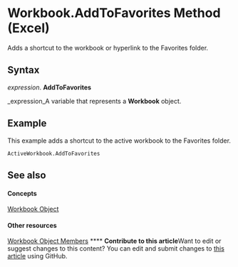 
# Workbook.AddToFavorites Method (Excel)

Adds a shortcut to the workbook or hyperlink to the Favorites folder.


## Syntax

 _expression_. **AddToFavorites**

 _expression_A variable that represents a  **Workbook** object.


## Example

This example adds a shortcut to the active workbook to the Favorites folder.


```
ActiveWorkbook.AddToFavorites
```


## See also


#### Concepts


 [Workbook Object](8c00aa60-c974-eed3-0812-3c9625eb0d4c.md)
#### Other resources


 [Workbook Object Members](dce102a3-25de-3ff4-2ce5-bc56e08baca7.md)
****   **Contribute to this article**Want to edit or suggest changes to this content? You can edit and submit changes to  [this article](https://github.com/jhershey00/VBA_Excel_Test/OpenXMLCon/articles/14e1cd5a-41be-fc9a-61fa-df87698110e8.md) using GitHub.

